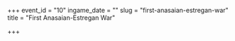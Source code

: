 +++
event_id = "10"
ingame_date = ""
slug = "first-anasaian-estregan-war"
title = "First Anasaian-Estregan War"

+++


